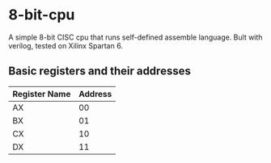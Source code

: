 # 8-bit-cpu
A simple 8-bit CISC cpu that runs self-defined assemble language. Bult with verilog, tested on Xilinx Spartan 6.

## Basic registers and their addresses
| Register Name	|	Address |
| 	----------		 | ----------  |
|	AX					|	00			|
|	BX					|	01			|
|	CX					|	10			|
|	DX					|	11			||